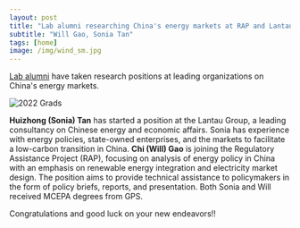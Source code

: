 ```yaml
---
layout: post
title: "Lab alumni researching China's energy markets at RAP and Lantau Group"
subtitle: "Will Gao, Sonia Tan"
tags: [home]
image: /img/wind_sm.jpg
---
```


[Lab alumni](/about/) have taken research positions at leading organizations on China's energy markets.

![2022 Grads](https://drive.google.com/uc?export=view&id=1tMB52u7Qa_qMX98mw58OyXh-YxvgFog6)

**Huizhong (Sonia) Tan** has started a position at the Lantau Group, a leading consultancy on Chinese energy and economic affairs. Sonia has experience with energy policies, state-owned enterprises, and the markets to facilitate a low-carbon transition in China. **Chi (Will) Gao** is joining the Regulatory Assistance Project (RAP), focusing on analysis of energy policy in China with an emphasis on renewable energy integration and electricity market design. The position aims to provide technical assistance to policymakers in the form of policy briefs, reports, and presentation. Both Sonia and Will received MCEPA degrees from GPS.

Congratulations and good luck on your new endeavors!!

